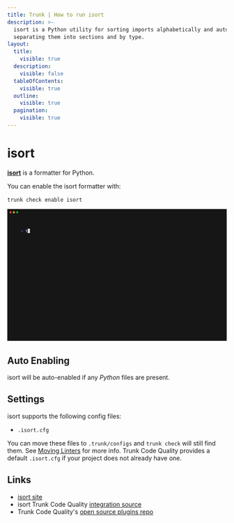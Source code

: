 ```yaml
---
title: Trunk | How to run isort
description: >-
  isort is a Python utility for sorting imports alphabetically and automatically
  separating them into sections and by type.
layout:
  title:
    visible: true
  description:
    visible: false
  tableOfContents:
    visible: true
  outline:
    visible: true
  pagination:
    visible: true
---
```


# isort

[**isort**](https://pycqa.github.io/isort/) is a formatter for Python.

You can enable the isort formatter with:

```shell
trunk check enable isort
```

![isort example output](../../../.gitbook/assets/isort.gif)

## Auto Enabling

isort will be auto-enabled if any _Python_ files are present.

## Settings

isort supports the following config files:

* `.isort.cfg`

You can move these files to `.trunk/configs` and `trunk check` will still find them. See [Moving Linters](../configure-linters.md#moving-linters) for more info. Trunk Code Quality provides a default `.isort.cfg` if your project does not already have one.

## Links

* [isort site](https://pycqa.github.io/isort/)
* isort Trunk Code Quality [integration source](https://github.com/trunk-io/plugins/tree/main/linters/isort)
* Trunk Code Quality's [open source plugins repo](https://github.com/trunk-io/plugins/tree/main)
